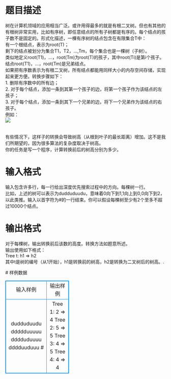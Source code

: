# 

 
 # 题目描述 
<p>
树在计算机领域的应用相当广泛。或许用得最多的就是有根二叉树。但也有其他的有根树非常实用，比如有序树，即任意结点的所有子树都是有序的。每个结点的孩子数不是固定的。形式化描述，一棵有序树的结点包含在有限集合T中：<br>有一个根结点，表示为root(T)；<br>剩下的结点被划分为集合T1，T2，…,Tm，每个集合也是一棵树（子树）。<br>类似地定义root(T1)，…，root(Tm)为root(T)的孩子，其中root(Ti)是第i个孩子。结点root(T1)，…，root(Tm)是兄弟结点。<br>如果把有序数表示为有根二叉树，所有结点都能用同样大小的内存空间存储，实现起来更方便。转换步骤如下：<br>1. 删除有序数中的所有边；<br>2. 对于每个结点，添加一条到其第一个孩子的边，将第一个孩子作为该结点的左孩子；<br>3. 对于每个结点，添加一条到其下一个兄弟的边，将下一个兄弟作为该结点的右孩子。<br>例如：<br><img src="/source/joyoi/tyvj-3057/img/aHR0cDovL3d3dy5qb3lvaS5jbi9wcm9ibGVtL3R5dmotMzA1Ny9wcm9ibGVtc19pbWFnZXMvMzY4Ni8xLmpwZw==.jpg"></img><br><br><br>有些情况下，这样子的转换会导致树高（从根到叶子的最长距离）增加。这不是我们所期望的，因为很多算法的复杂度取决于树高。<br>你的任务是写一个程序，计算转换前后的树高分别为多少。<br></p> 

 
 # 输入格式 
<p>
输入包含许多行，每一行给出深度优先搜索过程中的方向。每棵树一行。<br>比如，上述的树可以表示为dudduduudu，意味着0向下到1,1向上到0,0向下到2，以此类推。输入以首字符为#的一行结束。你可以假设每棵树至少有2个至多不超过10000个结点。<br></p> 

 
 # 输出格式 
<p>
对于每棵树，输出转换前后该数的高度。转换方法如题意所述。<br>输出使用如下格式：<br>Tree t: h1 => h2<br>其中t是树的编号（从1开始），h1是转换前的树高，h2是转换为二叉树后的树高。.<br></p> 
# 样例数据
<style>
        table,table tr th, table tr td { border:1px solid #0094ff; }
        table { width: 200px; min-height: 25px; line-height: 25px; text-align: center; border-collapse: collapse;}   
    </style>
<table>
	<tr>
		<td>输入样例</td>
		<td>输出样例</td>
	</tr>
<tr><td>dudduduudu
ddddduuuuu
dddduduuuu
dddduuduuu
#
</td><td>Tree 1: 2 => 4
Tree 2: 5 => 5
Tree 3: 4 => 5
Tree 4: 4 => 4</td></tr></table>
